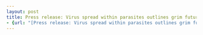 ```yaml
---
layout: post
title: Press release: Virus spread within parasites outlines grim future for tropical disease control
- {url: "[Press release: Virus spread within parasites outlines grim future for tropical disease control](https://www.itg.be/en/health-stories/press-releases/virus-spread-within-parasites-outlines-grim-future-for-tropical-disease-control)"} 
---
```

